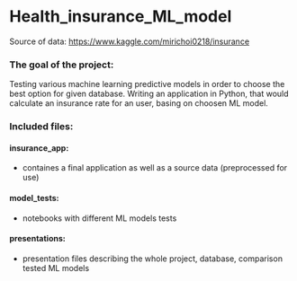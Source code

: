# Health_insurance_ML_model

Source of data: https://www.kaggle.com/mirichoi0218/insurance

### The goal of the project:
Testing various machine learning predictive models in order to choose the best option for given database.
Writing an application in Python, that would calculate an insurance rate for an user, basing on choosen ML model.

### Included files:
#### insurance_app:
- containes a final application as well as a source data (preprocessed for use)

#### model_tests:
- notebooks with different ML models tests

#### presentations:
- presentation files describing the whole project, database, comparison tested ML models
